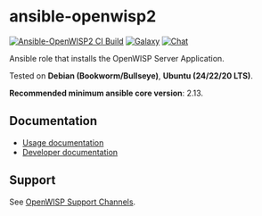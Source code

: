 # ansible-openwisp2

[![Ansible-OpenWISP2 CI Build](https://github.com/openwisp/ansible-openwisp2/actions/workflows/ci.yml/badge.svg)](https://github.com/openwisp/ansible-openwisp2/actions/workflows/ci.yml)
[![Galaxy](http://img.shields.io/badge/galaxy-openwisp.openwisp2-blue.svg?style=flat-square)](https://galaxy.ansible.com/ui/standalone/roles/openwisp/openwisp2/)
[![Chat](https://img.shields.io/gitter/room/nwjs/nw.js.svg)](https://gitter.im/openwisp/general)

Ansible role that installs the OpenWISP Server Application.

Tested on **Debian (Bookworm/Bullseye)**, **Ubuntu (24/22/20 LTS)**.

**Recommended minimum ansible core version**: 2.13.

## Documentation

- [Usage documentation](https://openwisp.io/docs/stable/ansible/)
- [Developer documentation](https://openwisp.io/docs/stable/ansible/developer/installation.html)

## Support

See [OpenWISP Support Channels](http://openwisp.org/support.html).
